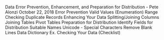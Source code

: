  Data Error Prevention, Enhancement, and Preparation for Distribution - Pete Alonzi October 22, 2018
 Error Prevention
Valid Values (Enumeration)
Range Checking
Duplicate Records
Enhancing Your Data
Splitting/Joining Columns
Joining Tables
Pivot Tables
Preparation for Distribution
Identify Fields for Distribution
Suitable Names
Unicode - Special Characters
Remove Blank Lines
Data Dictionary
 Ex. Checking Your Data (Checklist)
